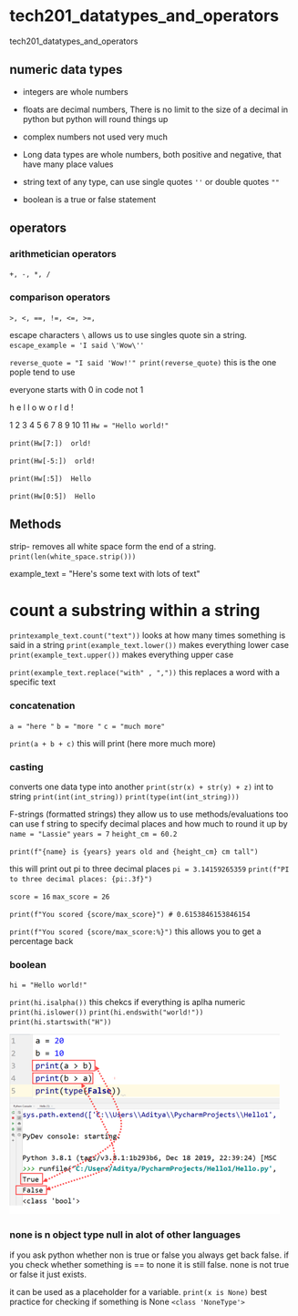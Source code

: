 # tech201_datatypes_and_operators
tech201_datatypes_and_operators


## numeric data types 

- integers are whole numbers 
- floats are decimal numbers, There is no limit to the size of a decimal in python but python will round things up
- complex numbers not used very much 
- Long data types are whole numbers, both positive and negative, that have many place values

- string text of any type,  can use single quotes `''`  or double quotes `""`
- boolean is a true or false statement 

## operators 

### arithmetician operators
`+, -, *, /`

### comparison operators
`>, <, ==, !=, <=, >=,`

escape characters `\` allows us to use singles quote sin a string. 
`escape_example = 'I said \'Wow\''`

`reverse_quote = "I said 'Wow!'"
print(reverse_quote)` this is the one pople tend to use


everyone starts with 0 in code not 1

h e l l o    w o r l d !

1 2 3 4   5  6 7 8 9 10 11
`Hw = "Hello world!"`

`print(Hw[7:])  orld!`

`print(Hw[-5:])  orld!`

`print(Hw[:5])  Hello`

`print(Hw[0:5])  Hello`

## Methods

strip- removes all white space form the end of a string. `print(len(white_space.strip()))`

example_text = "Here's some text with lots of text"

# count a substring within a string

`printexample_text.count("text"))` looks at how many times something is said in a string
`print(example_text.lower())` makes everything lower case
`print(example_text.upper())` makes everything upper case

`print(example_text.replace("with" , ","))` this replaces a word with a specific text 


### concatenation 
`a = "here "`
`b = "more "`
`c = "much more"`

`print(a + b + c)`
this will print (here more much more)

### casting

converts one data type into another `print(str(x) + str(y) + z)`
int to string `print(int(int_string))`
`print(type(int(int_string)))`


F-strings (formatted strings) they allow us to use methods/evaluations too can use f string to specify decimal places and how much to round it up by
`name = "Lassie"`
`years = 7`
`height_cm = 60.2`

`print(f"{name} is {years} years old and {height_cm} cm tall")`

this will print out pi to three decimal places 
`pi = 3.14159265359`
`print(f"PI to three decimal places: {pi:.3f}")`


`score = 16`
`max_score = 26`

`print(f"You scored {score/max_score}") # 0.6153846153846154`

`print(f"You scored {score/max_score:%}")`
this allows you to get a percentage back 


### boolean 
`hi = "Hello world!"`

`print(hi.isalpha())` this chekcs if everything is aplha numeric
`print(hi.islower())` 
`print(hi.endswith("world!"))`
`print(hi.startswith("H"))`

![](Python-Boolean-operators.png)

### none is n object type null in alot of other languages 

if you ask python whether non is true or false you always get back false. if you check whether something is == to none it is still false. none is not true or false it just exists.

it can be used as a placeholder for a variable. `print(x is None)` best practice for checking if something is None `<class 'NoneType'>`

